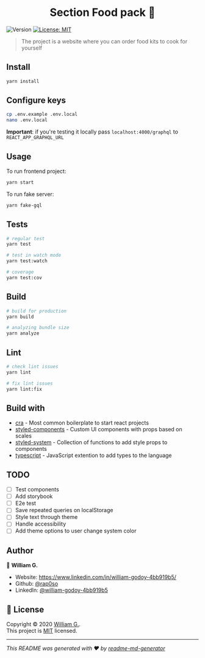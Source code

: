 <h1 align="center">Section Food pack 🍲</h1>
<p>
  <img alt="Version" src="https://img.shields.io/badge/version-0.1.0-blue.svg?cacheSeconds=2592000" />
  <a href="https://opensource.org/licenses/MIT" target="_blank">
    <img alt="License: MIT" src="https://img.shields.io/badge/License-MIT-yellow.svg" />
  </a>
</p>

> The project is a website where you can order food kits to cook for yourself


## Install

```sh
yarn install
```

## Configure keys

```sh
cp .env.example .env.local
nano .env.local
```
**Important**: if you're testing it locally pass `localhost:4000/graphql` to `REACT_APP_GRAPHQL_URL`

## Usage

To run frontend project:   
```sh
yarn start
```
To run fake server:
```sh
yarn fake-gql
```

## Tests

```sh
# regular test
yarn test

# test in watch mode
yarn test:watch

# coverage
yarn test:cov
```

## Build

```sh
# build for production
yarn build

# analyzing bundle size
yarn analyze
```

## Lint

```sh
# check lint issues
yarn lint

# fix lint issues
yarn lint:fix
```

## Build with

- [cra](https://create-react-app.dev) - Most common boilerplate to start react
  projects
- [styled-components](https://www.styled-components.com) - Custom UI components
  with props based on scales
- [styled-system](https://styled-system.com) - Collection of functions to add
  style props to components
- [typescript](https://www.typescriptlang.org) - JavaScript extention to add
  types to the language

## TODO

- [ ] Test components
- [ ] Add storybook
- [ ] E2e test
- [ ] Save repeated queries on localStorage
- [ ] Style text through theme
- [ ] Handle accessibility
- [ ] Add theme options to user change system color

## Author

👤 **William G.**

- Website: https://www.linkedin.com/in/william-godoy-4bb919b5/
- Github: [@rap0so](https://github.com/rap0so)
- LinkedIn:
  [@william-godoy-4bb919b5](https://linkedin.com/in/william-godoy-4bb919b5)

## 📝 License

Copyright © 2020 [William G.](https://github.com/rap0so).<br /> This project is
[MIT](https://opensource.org/licenses/MIT) licensed.

---

_This README was generated with ❤️ by
[readme-md-generator](https://github.com/kefranabg/readme-md-generator)_
